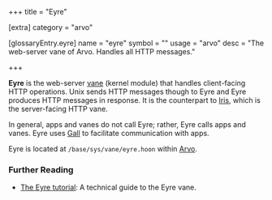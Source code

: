 +++
title = "Eyre"

[extra]
category = "arvo"

[glossaryEntry.eyre]
name = "eyre"
symbol = ""
usage = "arvo"
desc = "The web-server vane of Arvo. Handles all HTTP messages."

+++

**Eyre** is the web-server [vane](/reference/glossary/vane) (kernel module) that
handles client-facing HTTP operations. Unix sends HTTP messages though to Eyre
and Eyre produces HTTP messages in response. It is the counterpart to
[Iris](/reference/glossary/iris), which is the server-facing HTTP vane.

In general, apps and vanes do not call Eyre; rather, Eyre calls apps and vanes.
Eyre uses [Gall](/reference/glossary/gall) to facilitate communication with
apps.

Eyre is located at `/base/sys/vane/eyre.hoon` within
[Arvo](/reference/glossary/arvo).

### Further Reading

- [The Eyre tutorial](/reference/arvo/eyre/eyre): A technical guide to the Eyre vane.
